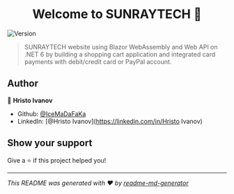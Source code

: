 <h1 align="center">Welcome to SUNRAYTECH 👋</h1>
<p>
  <img alt="Version" src="https://img.shields.io/badge/version-0.0.1-blue.svg?cacheSeconds=2592000" />
</p>

> SUNRAYTECH website using Blazor WebAssembly and Web API on .NET 6 by building a shopping cart application and integrated card payments with debit/credit card or PayPal account.

## Author

👤 **Hristo Ivanov**

* Github: [@IceMaDaFaKa](https://github.com/IceMaDaFaKa)
* LinkedIn: [@Hristo Ivanov](https://linkedin.com/in/Hristo Ivanov)

## Show your support

Give a ⭐️ if this project helped you!

***
_This README was generated with ❤️ by [readme-md-generator](https://github.com/kefranabg/readme-md-generator)_